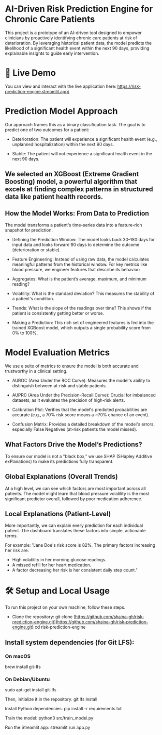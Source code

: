 # AI-Driven Risk Prediction Engine for Chronic Care Patients
This project is a prototype of an AI-driven tool designed to empower clinicians by proactively identifying chronic care patients at risk of deterioration. By leveraging historical patient data, the model predicts the likelihood of a significant health event within the next 90 days, providing explainable insights to guide early intervention.

# 🚀 Live Demo
You can view and interact with the live application here:
https://risk-prediction-engine.streamlit.app/

# Prediction Model Approach
Our approach frames this as a binary classification task. The goal is to predict one of two outcomes for a patient:

- Deterioration: The patient will experience a significant health event (e.g., unplanned hospitalization) within the next 90 days.

- Stable: The patient will not experience a significant health event in the next 90 days.

## We selected an XGBoost (Extreme Gradient Boosting) model, a powerful algorithm that excels at finding complex patterns in structured data like patient health records.

## How the Model Works: From Data to Prediction
The model transforms a patient's time-series data into a feature-rich snapshot for prediction.

- Defining the Prediction Window: The model looks back 30–180 days for input data and looks forward 90 days to determine the outcome (deterioration or stable).

- Feature Engineering: Instead of using raw data, the model calculates meaningful patterns from the historical window. For key metrics like blood pressure, we engineer features that describe its behavior:

- Aggregates: What is the patient’s average, maximum, and minimum reading?

- Volatility: What is the standard deviation? This measures the stability of a patient's condition.

- Trends: What is the slope of the readings over time? This shows if the patient is consistently getting better or worse.

- Making a Prediction: This rich set of engineered features is fed into the trained XGBoost model, which outputs a single probability score from 0% to 100%.

# Model Evaluation Metrics
We use a suite of metrics to ensure the model is both accurate and trustworthy in a clinical setting.

- AUROC (Area Under the ROC Curve): Measures the model's ability to distinguish between at-risk and stable patients.

- AUPRC (Area Under the Precision-Recall Curve): Crucial for imbalanced datasets, as it evaluates the precision of high-risk alerts.

- Calibration Plot: Verifies that the model's predicted probabilities are accurate (e.g., a 70% risk score means a ~70% chance of an event).

- Confusion Matrix: Provides a detailed breakdown of the model's errors, especially False Negatives (at-risk patients the model missed).

## What Factors Drive the Model’s Predictions?
To ensure our model is not a "black box," we use SHAP (SHapley Additive exPlanations) to make its predictions fully transparent.

## Global Explanations (Overall Trends)
At a high level, we can see which factors are most important across all patients. The model might learn that blood pressure volatility is the most significant predictor overall, followed by poor medication adherence.

## Local Explanations (Patient-Level)
More importantly, we can explain every prediction for each individual patient. The dashboard translates these factors into simple, actionable terms. 

For example:
"Jane Doe's risk score is 82%. The primary factors increasing her risk are:
- High volatility in her morning glucose readings.
- A missed refill for her heart medication.
- A factor decreasing her risk is her consistent daily step count."

# 🛠 Setup and Local Usage
To run this project on your own machine, follow these steps.

- Clone the repository:
git clone [https://github.com/shaina-gh/risk-prediction-engine.git](https://github.com/shaina-gh/risk-prediction-engine.git)
cd risk-prediction-engine

## Install system dependencies (for Git LFS):
### On macOS
brew install git-lfs
### On Debian/Ubuntu
sudo apt-get install git-lfs

Then, initialize it in the repository:
git lfs install

Install Python dependencies:
pip install -r requirements.txt

Train the model:
python3 src/train_model.py

Run the Streamlit app:
streamlit run app.py

